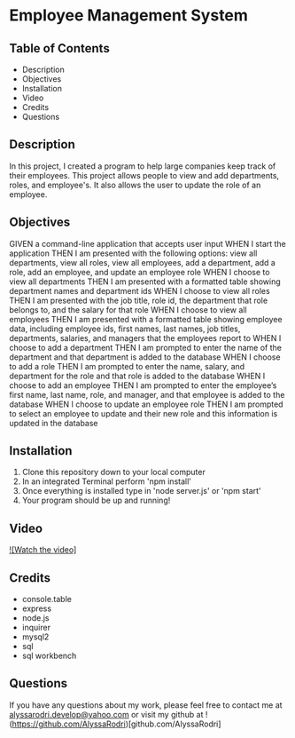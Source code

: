 # Employee Management System

## Table of Contents
- Description
- Objectives
- Installation
- Video
- Credits
- Questions

## Description
In this project, I created a program to help large companies keep track of their employees. This project allows people to view and add departments, roles, and employee's. It also allows the user to update the role of an employee.

## Objectives
GIVEN a command-line application that accepts user input
WHEN I start the application
THEN I am presented with the following options: view all departments, view all roles, view all employees, add a department, add a role, add an employee, and update an employee role
WHEN I choose to view all departments
THEN I am presented with a formatted table showing department names and department ids
WHEN I choose to view all roles
THEN I am presented with the job title, role id, the department that role belongs to, and the salary for that role
WHEN I choose to view all employees
THEN I am presented with a formatted table showing employee data, including employee ids, first names, last names, job titles, departments, salaries, and managers that the employees report to
WHEN I choose to add a department
THEN I am prompted to enter the name of the department and that department is added to the database
WHEN I choose to add a role
THEN I am prompted to enter the name, salary, and department for the role and that role is added to the database
WHEN I choose to add an employee
THEN I am prompted to enter the employee’s first name, last name, role, and manager, and that employee is added to the database
WHEN I choose to update an employee role
THEN I am prompted to select an employee to update and their new role and this information is updated in the database 

## Installation
1. Clone this repository down to your local computer
2. In an integrated Terminal perform 'npm install'
3. Once everything is installed type in 'node server.js' or 'npm start'
4. Your program should be up and running!

## Video
[![Watch the video]](https://youtu.be/xRkpBydiYtg)

## Credits
- console.table
- express
- node.js
- inquirer
- mysql2
- sql
- sql workbench

 ## Questions
 If you have any questions about my work, please feel free to contact me at alyssarodri.develop@yahoo.com or visit my github at !(https://github.com/AlyssaRodri)[github.com/AlyssaRodri]
